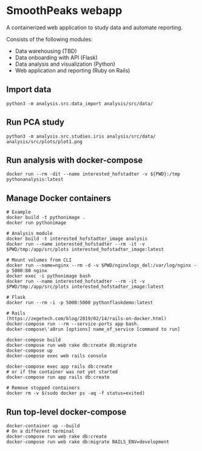 # SmoothPeaks webapp

A containerized web application to study data and automate reporting.

Consists of the following modules:
- Data warehousing (TBD)
- Data onboarding with API (Flask)
- Data analysis and visualization (Python)
- Web application and reporting (Ruby on Rails)


## Import data

```
python3 -m analysis.src.data_import analysis/src/data/
```

## Run PCA study

```
python3 -m analysis.src.studies.iris analysis/src/data/ analysis/src/plots/plot1.png

```

## Run analysis with docker-compose
```
docker run --rm -dit --name interested_hofstadter -v ${PWD}:/tmp pythonanalysis:latest
```

## Manage Docker containers

```
# Example
docker build -t pythonimage .
docker run pythonimage

# Analysis module
docker build -t interested_hofstadter_image analysis
docker run --name interested_hofstadter --rm -it -v $PWD/tmp:/app/src/plots interested_hofstadter_image:latest

# Mount volumes from CLI	
docker run --name=nginx --rm -d -v $PWD/nginxlogs_del:/var/log/nginx -p 5000:80 nginx
docker exec -i pythonimage bash 
docker run --name interested_hofstadter --rm -it -v $PWD/tmp:/app/src/plots interested_hofstadter_image:latest

# Flask
docker run --rm -i -p 5000:5000 pythonflaskdemo:latest

# Rails
(https://zegetech.com/blog/2019/02/14/rails-on-docker.html)
docker-compose run --rm --service-ports app bash. 
docker-compose\'a0run [options] name_of_service [command to run]

docker-compose build
docker-compose run web rake db:create db:migrate
docker-compose up
docker-compose exec web rails console

docker-compose exec app rails db:create
# or if the container was not yet started
docker-compose run app rails db:create

# Remove stopped containers
docker rm -v $(sudo docker ps -aq -f status=exited)

```


## Run top-level docker-compose

```
docker-container up --build
# On a different terminal
docker-compose run web rake db:create
docker-compose run web rake db:migrate RAILS_ENV=development

```